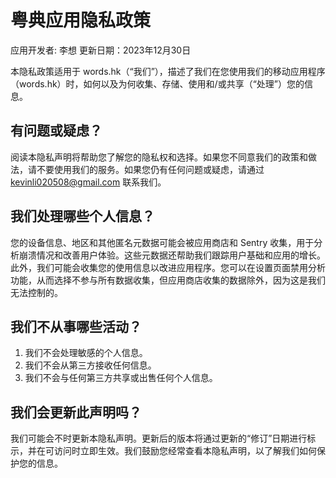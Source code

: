 # 粤典应用隐私政策

应用开发者: 李想
更新日期：2023年12月30日

本隐私政策适用于 words.hk（“我们”），描述了我们在您使用我们的移动应用程序（words.hk）时，如何以及为何收集、存储、使用和/或共享（“处理”）您的信息。

## 有问题或疑虑？
阅读本隐私声明将帮助您了解您的隐私权和选择。如果您不同意我们的政策和做法，请不要使用我们的服务。如果您仍有任何问题或疑虑，请通过 kevinli020508@gmail.com 联系我们。

## 我们处理哪些个人信息？
您的设备信息、地区和其他匿名元数据可能会被应用商店和 Sentry 收集，用于分析崩溃情况和改善用户体验。这些元数据还帮助我们跟踪用户基础和应用的增长。此外，我们可能会收集您的使用信息以改进应用程序。您可以在设置页面禁用分析功能，从而选择不参与所有数据收集，但应用商店收集的数据除外，因为这是我们无法控制的。

## 我们不从事哪些活动？
1. 我们不会处理敏感的个人信息。
2. 我们不会从第三方接收任何信息。
3. 我们不会与任何第三方共享或出售任何个人信息。

## 我们会更新此声明吗？
我们可能会不时更新本隐私声明。更新后的版本将通过更新的“修订”日期进行标示，并在可访问时立即生效。我们鼓励您经常查看本隐私声明，以了解我们如何保护您的信息。
